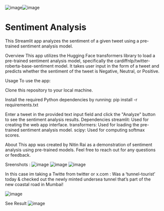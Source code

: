 ![image](https://github.com/ntnr737/sentimentAnalysis/assets/38650706/4a323115-d735-4b32-a14d-0cec114d81a4)![image](https://github.com/ntnr737/sentimentAnalysis/assets/38650706/69a0c855-6e3f-47c3-82e2-0cacd36383c4)

# Sentiment Analysis

This Streamlit app analyzes the sentiment of a given tweet using a pre-trained sentiment analysis model.

Overview
This app utilizes the Hugging Face transformers library to load a pre-trained sentiment analysis model, specifically the cardiffnlp/twitter-roberta-base-sentiment model. It takes user input in the form of a tweet and predicts whether the sentiment of the tweet is Negative, Neutral, or Positive.

Usage
To use the app:

Clone this repository to your local machine.

Install the required Python dependencies by running:
pip install -r requirements.txt

Enter a tweet in the provided text input field and click the "Analyze" button to see the sentiment analysis results.
Dependencies
streamlit: Used for creating the web app interface.
transformers: Used for loading the pre-trained sentiment analysis model.
scipy: Used for computing softmax scores.

About
This app was created by Nitin Rai as a demonstration of sentiment analysis using pre-trained models. Feel free to reach out for any questions or feedback.

Sreenshots :
![image](https://github.com/ntnr737/sentimentAnalysis/assets/38650706/031cb19c-cd16-4bcb-a8b2-71ec877c7c57)
![image](https://github.com/ntnr737/sentimentAnalysis/assets/38650706/4b6500d6-83f1-4516-8e10-922235255b22)
![image](https://github.com/ntnr737/sentimentAnalysis/assets/38650706/4b6500d6-83f1-4516-8e10-922235255b22)


In this case im taking a Twitte from twitter or x.com :
Was a ‘tunnel-tourist’ today & checked out the newly minted undersea tunnel that’s part of the new coastal road in Mumbai! 

![image](https://github.com/ntnr737/sentimentAnalysis/assets/38650706/3acc95d5-1490-4d00-9ffe-b2ffbc3d5c03)

See Result
![image](https://github.com/ntnr737/sentimentAnalysis/assets/38650706/ae402104-7b37-438a-86e1-2e2b2a1ed88f)




